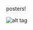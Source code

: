 posters!

![alt tag](https://cloud.githubusercontent.com/assets/3680494/16049795/0fb46202-3227-11e6-9a6f-b8305b2caeb3.png)
